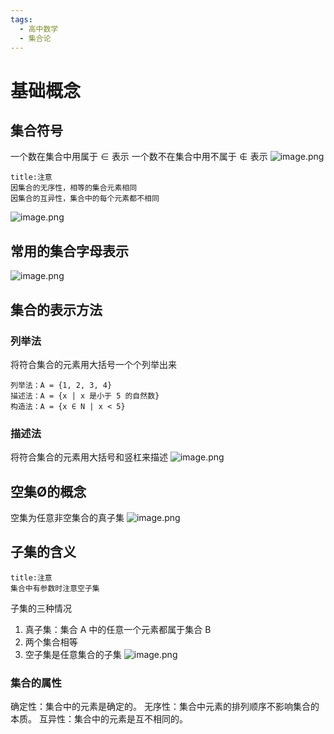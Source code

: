 ```yaml
---
tags:
  - 高中数学
  - 集合论
---
```

# 基础概念
## 集合符号
一个数在集合中用属于 $∈$ 表示
一个数不在集合中用不属于 $∉$ 表示
![image.png](https://s1.vika.cn/space/2024/05/04/e6fc071efce749d1ba76b768a514bfdd)
```ad-warning
title:注意
因集合的无序性，相等的集合元素相同
因集合的互异性，集合中的每个元素都不相同
```
![image.png](https://s1.vika.cn/space/2024/05/04/3d81a890606842db9a9a91f772bf5c8b)
## 常用的集合字母表示
![image.png](https://s1.vika.cn/space/2024/05/04/6195db158fa2449fb7e11927220d5fd4)
## 集合的表示方法
### 列举法
将符合集合的元素用大括号一个个列举出来
```ad-abstract
列举法：A = {1, 2, 3, 4}
描述法：A = {x | x 是小于 5 的自然数}
构造法：A = {x ∈ N | x < 5}
```
### 描述法
将符合集合的元素用大括号和竖杠来描述
![image.png](https://s1.vika.cn/space/2024/05/04/b458011d4e4e4eff80abb165201c595a)
## 空集Ø的概念
空集为任意非空集合的真子集
![image.png](https://s1.vika.cn/space/2024/05/05/303188d4956947b9a826000628a13e97)

## 子集的含义
```ad-warning
title:注意
集合中有参数时注意空子集
```
子集的三种情况
1. 真子集：集合 A 中的任意一个元素都属于集合 B
2. 两个集合相等
3. 空子集是任意集合的子集
![image.png](https://s1.vika.cn/space/2024/05/05/f525e947be3e4f3187bd8be1eaf09b7b)

### 集合的属性
确定性：集合中的元素是确定的。
无序性：集合中元素的排列顺序不影响集合的本质。
互异性：集合中的元素是互不相同的。
